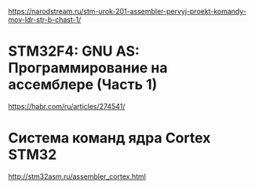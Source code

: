 https://narodstream.ru/stm-urok-201-assembler-pervyj-proekt-komandy-mov-ldr-str-b-chast-1/

# STM32F4: GNU AS: Программирование на ассемблере (Часть 1)

https://habr.com/ru/articles/274541/

# Система команд ядра Cortex STM32

http://stm32asm.ru/assembler_cortex.html
